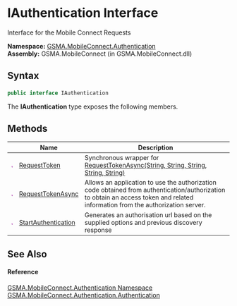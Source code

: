 IAuthentication Interface
=========================
Interface for the Mobile Connect Requests

**Namespace:** [GSMA.MobileConnect.Authentication][1]  
**Assembly:** GSMA.MobileConnect (in GSMA.MobileConnect.dll)

Syntax
------

```csharp
public interface IAuthentication
```

The **IAuthentication** type exposes the following members.


Methods
-------

                 | Name                     | Description                                                                                                                                                                     
---------------- | ------------------------ | ------------------------------------------------------------------------------------------------------------------------------------------------------------------------------- 
![Public method] | [RequestToken][2]        | Synchronous wrapper for [RequestTokenAsync(String, String, String, String, String)][3]                                                                                          
![Public method] | [RequestTokenAsync][3]   | Allows an application to use the authorization code obtained from authentication/authorization to obtain an access token and related information from the authorization server. 
![Public method] | [StartAuthentication][4] | Generates an authorisation url based on the supplied options and previous discovery response                                                                                    


See Also
--------

#### Reference
[GSMA.MobileConnect.Authentication Namespace][1]  
[GSMA.MobileConnect.Authentication.Authentication][5]  

[1]: ../README.md
[2]: RequestToken.md
[3]: RequestTokenAsync.md
[4]: StartAuthentication.md
[5]: ../Authentication/README.md
[6]: ../../_icons/Help.png
[Public method]: ../../_icons/pubmethod.gif "Public method"
